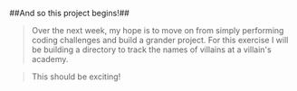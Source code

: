 ##And so this project begins!##

>Over the next week, my hope is to move on from simply
performing coding challenges and build a grander project.
For this exercise I will be building a directory to track
the names of villains at a villain's academy.

>This should be exciting!
